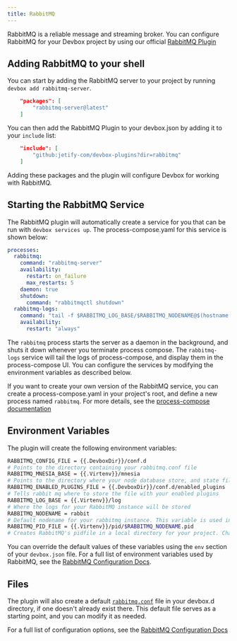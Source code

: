 ```yaml
---
title: RabbitMQ
---
```


RabbitMQ is a reliable message and streaming broker. You can configure RabbitMQ for your Devbox project by using our official [RabbitMQ Plugin](https://github.com/jetify-com/devbox-plugins/tree/main/rabbitmq)

## Adding RabbitMQ to your shell

You can start by adding the RabbitMQ server to your project by running `devbox add rabbitmq-server`.

```json
    "packages": [
        "rabbitmq-server@latest"
    ]
```

You can then add the RabbitMQ Plugin to your devbox.json by adding it to your `include` list:

```json
    "include": [
        "github:jetify-com/devbox-plugins?dir=rabbitmq"
    ]
```

Adding these packages and the plugin will configure Devbox for working with RabbitMQ.

## Starting the RabbitMQ Service

The RabbitMQ plugin will automatically create a service for you that can be run with `devbox services up`. The process-compose.yaml for this service is shown below:

```yaml
processes:
  rabbitmq:
    command: "rabbitmq-server"
    availability:
      restart: on_failure
      max_restarts: 5
    daemon: true
    shutdown:
      command: "rabbitmqctl shutdown"
  rabbitmq-logs:
    command: "tail -f $RABBITMQ_LOG_BASE/$RABBITMQ_NODENAME@$(hostname -s).log"
    availability:
      restart: "always"
```

The `rabbitmq` process starts the server as a daemon in the background, and shuts it down whenever you terminate process compose. The `rabbitmq-logs` service will tail the logs of process-compose, and display them in the process-compose UI. You can configure the services by modifying the environment variables as described below.

If you want to create your own version of the RabbitMQ service, you can create a process-compose.yaml in your project's root, and define a new process named `rabbitmq`. For more details, see the [process-compose documentation](https://f1bonacc1.github.io/process-compose/)

## Environment Variables

The plugin will create the following environment variables:

```bash
RABBITMQ_CONFIG_FILE = {{.DevboxDir}}/conf.d
# Points to the directory containing your rabbitmq.conf file
RABBITMQ_MNESIA_BASE = {{.Virtenv}}/mnesia
# Points to the directory where your node database store, and state files will be kept. Changing this variable is not recommended
RABBITMQ_ENABLED_PLUGINS_FILE = {{.DevboxDir}}/conf.d/enabled_plugins
# Tells rabbit mq where to store the file with your enabled plugins
RABBITMQ_LOG_BASE = {{.Virtenv}}/log
# Where the logs for your RabbitMQ instance will be stored
RABBITMQ_NODENAME = rabbit
# Default nodename for your rabbitmq instance. This variable is used in other settings
RABBITMQ_PID_FILE = {{.Virtenv}}/pid/$RABBITMQ_NODENAME.pid
# Creates RabbitMQ's pidfile in a local directory for your project. Changing this is not recommended.
```

You can override the default values of these variables using the `env` section of your `devbox.json` file. For a full list of environment variables used by RabbitMQ, see the [RabbitMQ Configuration Docs](https://www.rabbitmq.com/docs/configure#customise-environment).

## Files

The plugin will also create a default [`rabbitmq.conf`](https://github.com/jetify-com/devbox-plugins/blob/main/rabbitmq/config/rabbitmq.conf) file in your devbox.d directory, if one doesn't already exist there. This default file serves as a starting point, and you can modify it as needed.

For a full list of configuration options, see the [RabbitMQ Configuration Docs](https://www.rabbitmq.com/docs/configure)
